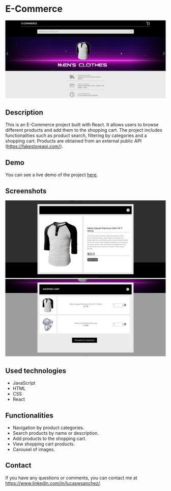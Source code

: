 # E-Commerce 

![E-Commerce](/src/assets/images/screenshot1.png)

## Description
This is an E-Commerce project built with React. It allows users to browse different products and add them to the shopping cart. The project includes functionalities such as product search, filtering by categories and a shopping cart. Products are obtained from an external public API (https://fakestoreapi.com/).

## Demo
You can see a live demo of the project [here](https://lucaswsanchez.github.io/react-ecommerce/).

## Screenshots
![Captura de pantalla 1](/src/assets/images/screenshot2.png)
![Captura de pantalla 2](/src/assets/images/screenshot3.png)

## Used technologies
- JavaScript
- HTML
- CSS
- React

## Functionalities
- Navigation by product categories.
- Search products by name or description.
- Add products to the shopping cart.
- View shopping cart products.
- Carousel of images.

## Contact
If you have any questions or comments, you can contact me at https://www.linkedin.com/in/lucaswsanchez/.
